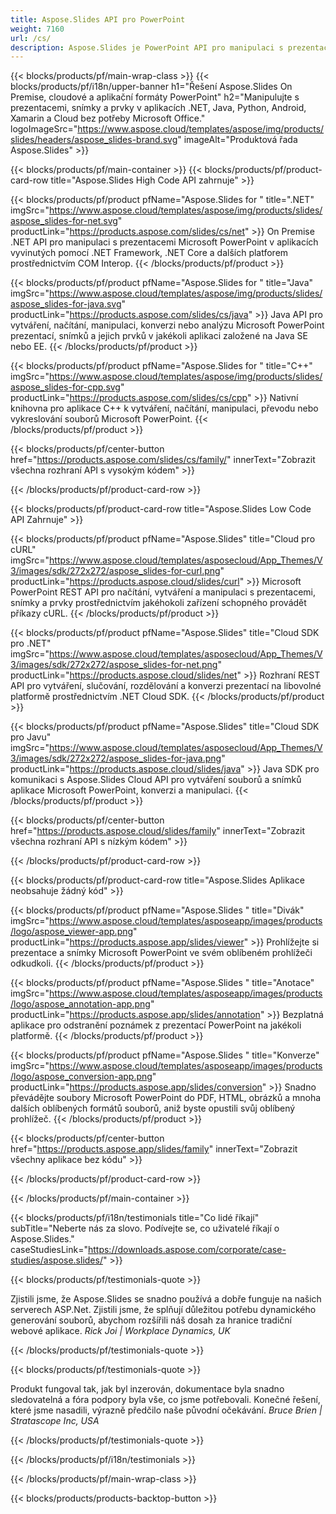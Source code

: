 ```yaml
---
title: Aspose.Slides API pro PowerPoint
weight: 7160
url: /cs/
description: Aspose.Slides je PowerPoint API pro manipulaci s prezentacemi a cloud poskytuje cloud API pro snímky.
---
```


{{< blocks/products/pf/main-wrap-class >}}
{{< blocks/products/pf/i18n/upper-banner h1="Řešení Aspose.Slides On Premise, cloudové a aplikační formáty PowerPoint" h2="Manipulujte s prezentacemi, snímky a prvky v aplikacích .NET, Java, Python, Android, Xamarin a Cloud bez potřeby Microsoft Office." logoImageSrc="https://www.aspose.cloud/templates/aspose/img/products/slides/headers/aspose_slides-brand.svg" imageAlt="Produktová řada Aspose.Slides" >}}

{{< blocks/products/pf/main-container >}}
{{< blocks/products/pf/product-card-row title="Aspose.Slides High Code API zahrnuje" >}}

{{< blocks/products/pf/product pfName="Aspose.Slides for " title=".NET" imgSrc="https://www.aspose.cloud/templates/aspose/img/products/slides/aspose_slides-for-net.svg" productLink="https://products.aspose.com/slides/cs/net" >}}
On Premise .NET API pro manipulaci s prezentacemi Microsoft PowerPoint v aplikacích vyvinutých pomocí .NET Framework, .NET Core a dalších platforem prostřednictvím COM Interop.
{{< /blocks/products/pf/product >}}

{{< blocks/products/pf/product pfName="Aspose.Slides for " title="Java" imgSrc="https://www.aspose.cloud/templates/aspose/img/products/slides/aspose_slides-for-java.svg" productLink="https://products.aspose.com/slides/cs/java" >}}
Java API pro vytváření, načítání, manipulaci, konverzi nebo analýzu Microsoft PowerPoint prezentací, snímků a jejich prvků v jakékoli aplikaci založené na Java SE nebo EE.
{{< /blocks/products/pf/product >}}

{{< blocks/products/pf/product pfName="Aspose.Slides for " title="C++" imgSrc="https://www.aspose.cloud/templates/aspose/img/products/slides/aspose_slides-for-cpp.svg" productLink="https://products.aspose.com/slides/cs/cpp" >}}
Nativní knihovna pro aplikace C++ k vytváření, načítání, manipulaci, převodu nebo vykreslování souborů Microsoft PowerPoint.
{{< /blocks/products/pf/product >}}

{{< blocks/products/pf/center-button href="https://products.aspose.com/slides/cs/family/" innerText="Zobrazit všechna rozhraní API s vysokým kódem" >}}

{{< /blocks/products/pf/product-card-row >}}

{{< blocks/products/pf/product-card-row title="Aspose.Slides Low Code API Zahrnuje" >}}

{{< blocks/products/pf/product pfName="Aspose.Slides" title="Cloud pro cURL" imgSrc="https://www.aspose.cloud/templates/asposecloud/App_Themes/V3/images/sdk/272x272/aspose_slides-for-curl.png" productLink="https://products.aspose.cloud/slides/curl" >}}
Microsoft PowerPoint REST API pro načítání, vytváření a manipulaci s prezentacemi, snímky a prvky prostřednictvím jakéhokoli zařízení schopného provádět příkazy cURL.
{{< /blocks/products/pf/product >}}

{{< blocks/products/pf/product pfName="Aspose.Slides" title="Cloud SDK pro .NET" imgSrc="https://www.aspose.cloud/templates/asposecloud/App_Themes/V3/images/sdk/272x272/aspose_slides-for-net.png" productLink="https://products.aspose.cloud/slides/net" >}}
Rozhraní REST API pro vytváření, slučování, rozdělování a konverzi prezentací na libovolné platformě prostřednictvím .NET Cloud SDK.
{{< /blocks/products/pf/product >}}

{{< blocks/products/pf/product pfName="Aspose.Slides" title="Cloud SDK pro Javu" imgSrc="https://www.aspose.cloud/templates/asposecloud/App_Themes/V3/images/sdk/272x272/aspose_slides-for-java.png" productLink="https://products.aspose.cloud/slides/java" >}}
Java SDK pro komunikaci s Aspose.Slides Cloud API pro vytváření souborů a snímků aplikace Microsoft PowerPoint, konverzi a manipulaci.
{{< /blocks/products/pf/product >}}

{{< blocks/products/pf/center-button href="https://products.aspose.cloud/slides/family" innerText="Zobrazit všechna rozhraní API s nízkým kódem" >}}

{{< /blocks/products/pf/product-card-row >}}

{{< blocks/products/pf/product-card-row title="Aspose.Slides Aplikace neobsahuje žádný kód" >}}

{{< blocks/products/pf/product pfName="Aspose.Slides " title="Divák" imgSrc="https://www.aspose.cloud/templates/asposeapp/images/products/logo/aspose_viewer-app.png" productLink="https://products.aspose.app/slides/viewer" >}}
Prohlížejte si prezentace a snímky Microsoft PowerPoint ve svém oblíbeném prohlížeči odkudkoli.
{{< /blocks/products/pf/product >}}

{{< blocks/products/pf/product pfName="Aspose.Slides " title="Anotace" imgSrc="https://www.aspose.cloud/templates/asposeapp/images/products/logo/aspose_annotation-app.png" productLink="https://products.aspose.app/slides/annotation" >}}
Bezplatná aplikace pro odstranění poznámek z prezentací PowerPoint na jakékoli platformě.
{{< /blocks/products/pf/product >}}

{{< blocks/products/pf/product pfName="Aspose.Slides " title="Konverze" imgSrc="https://www.aspose.cloud/templates/asposeapp/images/products/logo/aspose_conversion-app.png" productLink="https://products.aspose.app/slides/conversion" >}}
Snadno převádějte soubory Microsoft PowerPoint do PDF, HTML, obrázků a mnoha dalších oblíbených formátů souborů, aniž byste opustili svůj oblíbený prohlížeč.
{{< /blocks/products/pf/product >}}

{{< blocks/products/pf/center-button href="https://products.aspose.app/slides/family" innerText="Zobrazit všechny aplikace bez kódu" >}}

{{< /blocks/products/pf/product-card-row >}}

{{< /blocks/products/pf/main-container >}}

{{< blocks/products/pf/i18n/testimonials title="Co lidé říkají" subTitle="Neberte nás za slovo. Podívejte se, co uživatelé říkají o Aspose.Slides." caseStudiesLink="https://downloads.aspose.com/corporate/case-studies/aspose.slides/" >}}

{{< blocks/products/pf/testimonials-quote >}}
<p class="first">
Zjistili jsme, že Aspose.Slides se snadno používá a dobře funguje na našich serverech ASP.Net. Zjistili jsme, že splňují důležitou potřebu dynamického generování souborů, abychom rozšířili náš dosah za hranice tradiční webové aplikace.
 <em>
  Rick Joi | Workplace Dynamics, UK
 </em>
</p>

{{< /blocks/products/pf/testimonials-quote >}}

{{< blocks/products/pf/testimonials-quote >}}
<p class="second">
Produkt fungoval tak, jak byl inzerován, dokumentace byla snadno sledovatelná a fóra podpory byla vše, co jsme potřebovali. Konečné řešení, které jsme nasadili, výrazně předčilo naše původní očekávání.
 <em>
  Bruce Brien | Stratascope Inc, USA
 </em>
</p>

{{< /blocks/products/pf/testimonials-quote >}}

{{< /blocks/products/pf/i18n/testimonials >}}

{{< /blocks/products/pf/main-wrap-class >}}

{{< blocks/products/products-backtop-button >}}